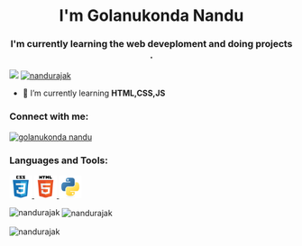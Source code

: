 <h1 align="center">I'm Golanukonda Nandu</h1>
<h3 align="center">I'm currently learning the web deveploment and doing projects .</h3>

<p align="left"> <img src="https://komarev.com/ghpvc/?username=nandurajak&label=Profile%20views&color=0e75b6&style=

<p align="left"> <a href="https://github.com/ryo-ma/github-profile-trophy"><img src="https://github-profile-trophy.vercel.app/?username=nandurajak" alt="nandurajak" /></a> </p>

- 🌱 I’m currently learning **HTML,CSS,JS**

<h3 align="left">Connect with me:</h3>
<p align="left">
<a href="https://www.linkedin.com/in/golanukonda-nandu-0066162a5/" target="blank"><img align="center" src="https://raw.githubusercontent.com/rahuldkjain/github-profile-readme-generator/master/src/images/icons/Social/linked-in-alt.svg" alt="golanukonda nandu" height="30" width="40" /></a>
</p>

<h3 align="left">Languages and Tools:</h3>
<p align="left"> <a href="https://www.w3schools.com/css/" target="_blank" rel="noreferrer"> <img src="https://raw.githubusercontent.com/devicons/devicon/master/icons/css3/css3-original-wordmark.svg" alt="css3" width="40" height="40"/> </a> <a href="https://www.w3.org/html/" target="_blank" rel="noreferrer"> <img src="https://raw.githubusercontent.com/devicons/devicon/master/icons/html5/html5-original-wordmark.svg" alt="html5" width="40" height="40"/> </a> <a href="https://www.python.org" target="_blank" rel="noreferrer"> <img src="https://raw.githubusercontent.com/devicons/devicon/master/icons/python/python-original.svg" alt="python" width="40" height="40"/> </a> </p>

<p><img align="left" src="https://github-readme-stats.vercel.app/api/top-langs?username=nandurajak&show_icons=true&locale=en&layout=compact" alt="nandurajak" /></p>

<p>&nbsp;<img align="center" src="https://github-readme-stats.vercel.app/api?username=nandurajak&show_icons=true&locale=en" alt="nandurajak" /></p>

<p><img align="center" src="https://github-readme-streak-stats.herokuapp.com/?user=nandurajak&" alt="nandurajak" /></p>
